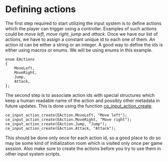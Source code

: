 # Defining actions
The first step required to start utilizing the input system is to define actions which the player can trigger using a controller. Examples of such actions could be *move left*, *move right*, *jump* and *attack*. Once we have our list of actions, we have to assign a constant unique id to each one of them. An action id can be either a string or an integer. A good way to define the ids is either using macros or enums. We will be using enums in this example.

```gml
enum EActions
{
    MoveLeft,
    MoveRight,
    Jump,
    Attack,
};
```

The second step is to associate action ids with special structures which keep a human readable name of the action and possibly other metadata in future updates. This is done using the function [ce_input_action_create](./ce_input_action_create.html).

```gml
ce_input_action_create(EAction.MoveLeft, "Move left");
ce_input_action_create(EAction.MoveRight, "Move right");
ce_input_action_create(EAction.Jump, "Jump");
ce_input_action_create(EAction.Attack, "Attack");
```

This should be done only once for each action id, so a good place to do so may be some kind of initialization room which is visited only once per game session. Also make sure to create the actions before you try to use them in other input system scripts.